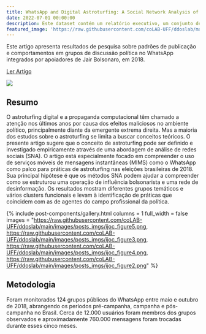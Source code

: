 ```yaml
---
title: WhatsApp and Digital Astroturfing: A Social Network Analysis of Brazilian Political Discussion Groups of Bolsonaro’s Supporters
date: 2022-07-01 00:00:00
description: Este dataset contém um relatório executivo, um conjunto de gráficos e uma série de tabelas de contigência referentes ao monitoramento de 60 grupos de discussão política de perfil bolsonarista no WhatsApp.
featured_image: 'https://raw.githubusercontent.com/coLAB-UFF/ddoslab/main/images/posts_imgs/ijoc_figure2.png'
---
```


Este artigo apresenta resultados de pesquisa sobre padrões de publicação e comportamentos em grupos de discussão política no WhatsApp integrados por apoiadores de Jair Bolsonaro, em 2018.

<a href="https://ijoc.org/index.php/ijoc/article/view/17296/3770" class="button--fill">Ler Artigo</a>

![](https://raw.githubusercontent.com/coLAB-UFF/ddoslab/main/images/posts_imgs/ijoc_figure2.png)

## Resumo

O astroturfing digital e a propaganda computacional têm chamado a atenção nos últimos anos por causa dos efeitos maliciosos no ambiente político, principalmente diante da emergente extrema direita. Mas a maioria dos estudos sobre o astroturfing se limita a buscar conceitos teóricos. O presente artigo sugere que o conceito de astroturfing pode ser definido e investigado empiricamente através de uma abordagem de análise de redes sociais (SNA). O artigo está especialmente focado em compreender o uso de serviços móveis de mensagens instantâneas (MIMS) como o WhatsApp como palco para práticas de astroturfing nas eleições brasileiras de 2018. Sua principal hipótese é que os métodos SNA podem ajudar a compreender como se estruturou uma operação de influência bolsonarista e uma rede de desinformação. Os resultados mostram diferentes grupos temáticos e vários clusters funcionais e levam à identificação de práticas que coincidem com as de agentes do campo profissional da política.

{% include post-components/gallery.html
	columns = 1
	full_width = false
	images = "https://raw.githubusercontent.com/coLAB-UFF/ddoslab/main/images/posts_imgs/ijoc_figure5.png, https://raw.githubusercontent.com/coLAB-UFF/ddoslab/main/images/posts_imgs/ijoc_figure3.png, https://raw.githubusercontent.com/coLAB-UFF/ddoslab/main/images/posts_imgs/ijoc_figure4.png, https://raw.githubusercontent.com/coLAB-UFF/ddoslab/main/images/posts_imgs/ijoc_figure2.png"
%}

## Metodologia

Foram monitorados 124 grupos públicos do WhatsApp entre maio e outubro de 2018, abrangendo os períodos pré-campanha, campanha e pós-campanha no Brasil. Cerca de 12.000 usuários foram membros dos grupos observados e aproximadamente 760.000 mensagens foram trocadas durante esses cinco meses.

